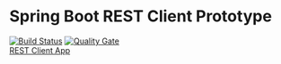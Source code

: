 # Spring Boot REST Client Prototype
[![Build Status](https://travis-ci.org/davidwpowell/rest-client.svg?branch=master)](https://travis-ci.org/davidwpowell/rest-client) [![Quality Gate](https://sonarcloud.io/api/project_badges/measure?project=com.prototype%3Arest-client&metric=alert_status)](https://sonarcloud.io/dashboard/index/com.prototype:rest-client)
<br>
[REST Client App](https://shielded-river-77060.herokuapp.com/ "REST Client")

